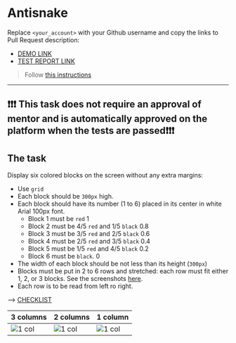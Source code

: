 # Antisnake
Replace `<your_account>` with your Github username and copy the links to Pull Request description:
- [DEMO LINK](https://dominosl.github.io/layout_antisnake/)
- [TEST REPORT LINK](https://dominosl.github.io/layout_antisnake/report/html_report/)

> Follow [this instructions](https://github.com/mate-academy/layout_task-guideline#how-to-solve-the-layout-tasks-on-github)
___

## ❗️❗️❗️ This task does not require an approval of mentor and is automatically approved on the platform when the tests are passed❗️❗️❗️

## The task
Display six colored blocks on the screen without any extra margins:

- Use `grid`
- Each block should be `300px` high.
- Each block should have its number (1 to 6) placed in its center in white Arial 100px font.
  - Block 1 must be `red`                       1
  - Block 2 must be 4/5 `red` and 1/5 `black`   0.8
  - Block 3 must be 3/5 `red` and 2/5 `black`   0.6
  - Block 4 must be 2/5 `red` and 3/5 `black`   0.4
  - Block 5 must be 1/5 `red` and 4/5 `black`   0.2
  - Block 6 must be `black`.                    0
- The width of each block should be not less than its height (`300px`)
- Blocks must be put in 2 to 6 rows and stretched: each row must fit either 1, 2, or 3 blocks.
  See the screenshots [here](./reference).
- Each row is to be read from left ro right.

--> [CHECKLIST](https://github.com/mate-academy/layout_antisnake/blob/master/checklist.md)

| 3 columns | 2 columns | 1 column |
| --------- | --------- | -------- |
| ![1 col](./reference/900.png) | ![1 col](./reference/750.png) | ![1 col](./reference/450.png) |
